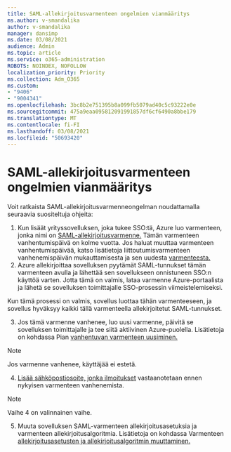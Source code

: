 ```yaml
---
title: SAML-allekirjoitusvarmenteen ongelmien vianmääritys
ms.author: v-smandalika
author: v-smandalika
manager: dansimp
ms.date: 03/08/2021
audience: Admin
ms.topic: article
ms.service: o365-administration
ROBOTS: NOINDEX, NOFOLLOW
localization_priority: Priority
ms.collection: Adm_O365
ms.custom:
- "9406"
- "9004341"
ms.openlocfilehash: 3bc8b2e751395b8a099fb5079ad40c5c93222e0e
ms.sourcegitcommit: 475a9eaa095812091991857df6cf6490a8bbe179
ms.translationtype: MT
ms.contentlocale: fi-FI
ms.lasthandoff: 03/08/2021
ms.locfileid: "50693420"
---
```

# <a name="troubleshoot-saml-signing-certificate-issues"></a>SAML-allekirjoitusvarmenteen ongelmien vianmääritys

Voit ratkaista SAML-allekirjoitusvarmenneongelman noudattamalla seuraavia suositeltuja ohjeita:

1. Kun lisäät yrityssovelluksen, joka tukee SSO:tä, Azure luo varmenteen, jonka nimi on [SAML-allekirjoitusvarmenne.](https://docs.microsoft.com/azure/active-directory/manage-apps/manage-certificates-for-federated-single-sign-on#auto-generated-certificate-for-gallery-and-non-gallery-applications) Tämän varmenteen vanhentumispäivä on kolme vuotta. Jos haluat muuttaa varmenteen vanhentumispäivää, katso lisätietoja liittoutumisvarmenteen vanhenemispäivän mukauttamisesta ja sen uudesta [varmenteesta.](https://docs.microsoft.com/azure/active-directory/manage-apps/manage-certificates-for-federated-single-sign-on#customize-the-expiration-date-for-your-federation-certificate-and-roll-it-over-to-a-new-certificate)
2. Azure allekirjoittaa sovelluksen pyytämät SAML-tunnukset tämän varmenteen avulla ja lähettää sen sovellukseen onnistuneen SSO:n käyttöä varten. Jotta tämä on valmis, lataa varmenne Azure-portaalista ja lähetä se sovelluksen toimittajalle SSO-prosessin viimeistelemiseksi.

Kun tämä prosessi on valmis, sovellus luottaa tähän varmenteeseen, ja sovellus hyväksyy kaikki tällä varmenteella allekirjoitetut SAML-tunnukset.

3. Jos tämä varmenne vanhenee, luo uusi varmenne, päivitä se sovelluksen toimittajalle ja tee siitä aktiivinen Azure-puolella. Lisätietoja on kohdassa Pian [vanhentuvan varmenteen uusiminen.](https://docs.microsoft.com/azure/active-directory/manage-apps/manage-certificates-for-federated-single-sign-on#renew-a-certificate-that-will-soon-expire)

> [!NOTE]
> Jos varmenne vanhenee, käyttäjää ei estetä.

4. [Lisää sähköpostiosoite, jonka ilmoitukset](https://docs.microsoft.com/azure/active-directory/manage-apps/manage-certificates-for-federated-single-sign-on#add-email-notification-addresses-for-certificate-expiration) vastaanotetaan ennen nykyisen varmenteen vanhenemista.

> [!NOTE]
> Vaihe 4 on valinnainen vaihe.

5. Muuta sovelluksen SAML-varmenteen allekirjoitusasetuksia ja varmenteen allekirjoitusalgoritmia. Lisätietoja on kohdassa Varmenteen [allekirjoitusasetusten ja allekirjoitusalgoritmin muuttaminen.](https://docs.microsoft.com/azure/active-directory/manage-apps/certificate-signing-options)


